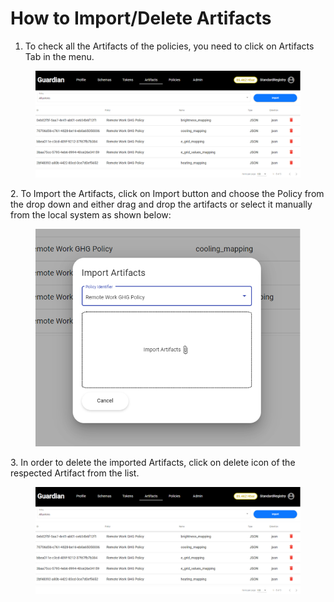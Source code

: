 # How to Import/Delete Artifacts

1. To check all the Artifacts of the policies, you need to click on Artifacts Tab in the menu.

<figure><img src="../.gitbook/assets/image (4).png" alt=""><figcaption></figcaption></figure>

2\. To Import the Artifacts, click on Import button and choose the Policy from the drop down and either drag and drop the artifacts or select it manually from the local system as shown below:

<figure><img src="../.gitbook/assets/image (2) (5).png" alt=""><figcaption></figcaption></figure>

3\. In order to delete the imported Artifacts, click on delete icon of the respected Artifact from the list.

<figure><img src="../.gitbook/assets/image (4).png" alt=""><figcaption></figcaption></figure>
